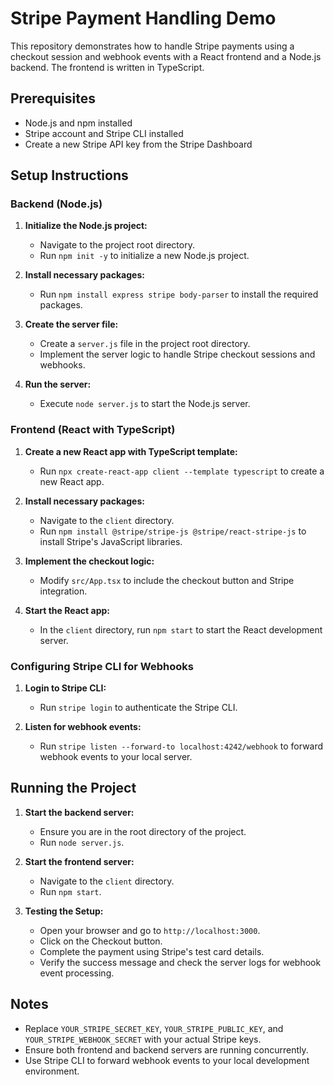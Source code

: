 # Stripe Payment Handling Demo

This repository demonstrates how to handle Stripe payments using a checkout session and webhook events with a React frontend and a Node.js backend. The frontend is written in TypeScript.

## Prerequisites

- Node.js and npm installed
- Stripe account and Stripe CLI installed
- Create a new Stripe API key from the Stripe Dashboard

## Setup Instructions

### Backend (Node.js)

1. **Initialize the Node.js project:**

   - Navigate to the project root directory.
   - Run `npm init -y` to initialize a new Node.js project.

2. **Install necessary packages:**

   - Run `npm install express stripe body-parser` to install the required packages.

3. **Create the server file:**

   - Create a `server.js` file in the project root directory.
   - Implement the server logic to handle Stripe checkout sessions and webhooks.

4. **Run the server:**
   - Execute `node server.js` to start the Node.js server.

### Frontend (React with TypeScript)

1. **Create a new React app with TypeScript template:**

   - Run `npx create-react-app client --template typescript` to create a new React app.

2. **Install necessary packages:**

   - Navigate to the `client` directory.
   - Run `npm install @stripe/stripe-js @stripe/react-stripe-js` to install Stripe's JavaScript libraries.

3. **Implement the checkout logic:**

   - Modify `src/App.tsx` to include the checkout button and Stripe integration.

4. **Start the React app:**
   - In the `client` directory, run `npm start` to start the React development server.

### Configuring Stripe CLI for Webhooks

1. **Login to Stripe CLI:**

   - Run `stripe login` to authenticate the Stripe CLI.

2. **Listen for webhook events:**
   - Run `stripe listen --forward-to localhost:4242/webhook` to forward webhook events to your local server.

## Running the Project

1. **Start the backend server:**

   - Ensure you are in the root directory of the project.
   - Run `node server.js`.

2. **Start the frontend server:**

   - Navigate to the `client` directory.
   - Run `npm start`.

3. **Testing the Setup:**
   - Open your browser and go to `http://localhost:3000`.
   - Click on the Checkout button.
   - Complete the payment using Stripe's test card details.
   - Verify the success message and check the server logs for webhook event processing.

## Notes

- Replace `YOUR_STRIPE_SECRET_KEY`, `YOUR_STRIPE_PUBLIC_KEY`, and `YOUR_STRIPE_WEBHOOK_SECRET` with your actual Stripe keys.
- Ensure both frontend and backend servers are running concurrently.
- Use Stripe CLI to forward webhook events to your local development environment.
